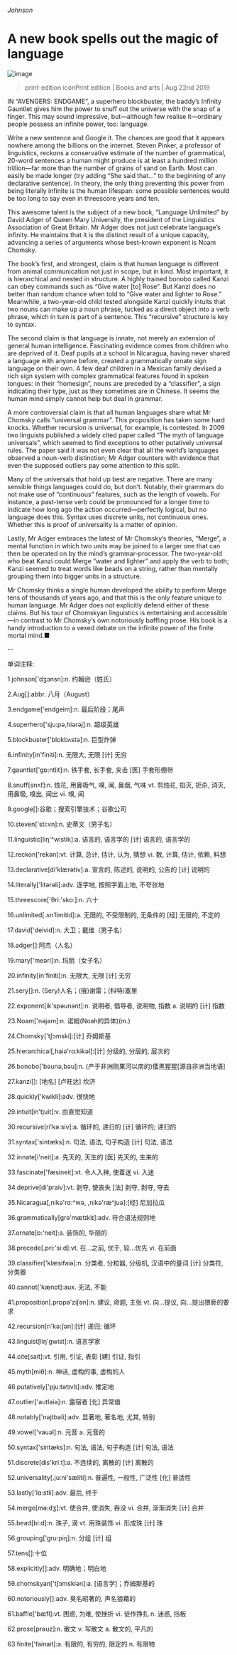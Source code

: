 ###### Johnson
# A new book spells out the magic of language 
![image](images/20190824_BKD001_0.jpg) 
> print-edition iconPrint edition | Books and arts | Aug 22nd 2019 
IN “AVENGERS: ENDGAME”, a superhero blockbuster, the baddy’s Infinity Gauntlet gives him the power to snuff out the universe with the snap of a finger. This may sound impressive, but—although few realise it—ordinary people possess an infinite power, too: language. 
Write a new sentence and Google it. The chances are good that it appears nowhere among the billions on the internet. Steven Pinker, a professor of linguistics, reckons a conservative estimate of the number of grammatical, 20-word sentences a human might produce is at least a hundred million trillion—far more than the number of grains of sand on Earth. Most can easily be made longer (try adding “She said that…” to the beginning of any declarative sentence). In theory, the only thing preventing this power from being literally infinite is the human lifespan: some possible sentences would be too long to say even in threescore years and ten. 
This awesome talent is the subject of a new book, “Language Unlimited” by David Adger of Queen Mary University, the president of the Linguistics Association of Great Britain. Mr Adger does not just celebrate language’s infinity. He maintains that it is the distinct result of a unique capacity, advancing a series of arguments whose best-known exponent is Noam Chomsky. 
The book’s first, and strongest, claim is that human language is different from animal communication not just in scope, but in kind. Most important, it is hierarchical and nested in structure. A highly trained bonobo called Kanzi can obey commands such as “Give water [to] Rose”. But Kanzi does no better than random chance when told to “Give water and lighter to Rose.” Meanwhile, a two-year-old child tested alongside Kanzi quickly intuits that two nouns can make up a noun phrase, tucked as a direct object into a verb phrase, which in turn is part of a sentence. This “recursive” structure is key to syntax. 
The second claim is that language is innate, not merely an extension of general human intelligence. Fascinating evidence comes from children who are deprived of it. Deaf pupils at a school in Nicaragua, having never shared a language with anyone before, created a grammatically ornate sign language on their own. A few deaf children in a Mexican family devised a rich sign system with complex grammatical features found in spoken tongues: in their “homesign”, nouns are preceded by a “classifier”, a sign indicating their type, just as they sometimes are in Chinese. It seems the human mind simply cannot help but deal in grammar. 
A more controversial claim is that all human languages share what Mr Chomsky calls “universal grammar”. This proposition has taken some hard knocks. Whether recursion is universal, for example, is contested. In 2009 two linguists published a widely cited paper called “The myth of language universals”, which seemed to find exceptions to other putatively universal rules. The paper said it was not even clear that all the world’s languages observed a noun-verb distinction; Mr Adger counters with evidence that even the supposed outliers pay some attention to this split. 
Many of the universals that hold up best are negative. There are many sensible things languages could do, but don’t. Notably, their grammars do not make use of “continuous” features, such as the length of vowels. For instance, a past-tense verb could be pronounced for a longer time to indicate how long ago the action occurred—perfectly logical, but no language does this. Syntax uses discrete units, not continuous ones. Whether this is proof of universality is a matter of opinion. 
Lastly, Mr Adger embraces the latest of Mr Chomsky’s theories, “Merge”, a mental function in which two units may be joined to a larger one that can then be operated on by the mind’s grammar-processor. The two-year-old who beat Kanzi could Merge “water and lighter” and apply the verb to both; Kanzi seemed to treat words like beads on a string, rather than mentally grouping them into bigger units in a structure. 
Mr Chomsky thinks a single human developed the ability to perform Merge tens of thousands of years ago, and that this is the only feature unique to human language. Mr Adger does not explicitly defend either of these claims. But his tour of Chomskyan linguistics is entertaining and accessible—in contrast to Mr Chomsky’s own notoriously baffling prose. His book is a handy introduction to a vexed debate on the infinite power of the finite mortal mind.■ 
-- 
 单词注释:
1.johnson['dʒɔnsn]:n. 约翰逊（姓氏） 
2.Aug[]:abbr. 八月（August） 
3.endgame['endɡeim]:n. 最后阶段；尾声 
4.superhero['sju:pә,hiәrәj]:n. 超级英雄 
5.blockbuster['blɒkbʌstә]:n. 巨型炸弹 
6.infinity[in'finiti]:n. 无限大, 无限 [计] 无穷 
7.gauntlet['gɒ:ntlit]:n. 铁手套, 长手套, 夹击 [医] 手套形绷带 
8.snuff[snʌf]:n. 烛花, 用鼻吸气, 嗅, 闻, 鼻烟, 气味 vt. 剪烛花, 掐灭, 扼杀, 消灭, 用鼻吸, 嗅出, 闻出 vi. 嗅, 闻 
9.google[]:谷歌；搜索引擎技术；谷歌公司 
10.steven['sti:vn]:n. 史蒂文（男子名） 
11.linguistic[liŋ'^wistik]:a. 语言的, 语言学的 [计] 语言的, 语言学的 
12.reckon['rekәn]:vt. 计算, 总计, 估计, 认为, 猜想 vi. 数, 计算, 估计, 依赖, 料想 
13.declarative[di'klærәtiv]:a. 宣言的, 陈述的, 说明的, 公告的 [计] 说明的 
14.literally['litәrәli]:adv. 逐字地, 按照字面上地, 不夸张地 
15.threescore['θri:'skɒ:]:n. 六十 
16.unlimited[.ʌn'limitid]:a. 无限的, 不受限制的, 无条件的 [经] 无限的, 不定的 
17.david['deivid]:n. 大卫；戴维（男子名） 
18.adger[]:阿杰（人名） 
19.mary['meәri]:n. 玛丽（女子名） 
20.infinity[in'finiti]:n. 无限大, 无限 [计] 无穷 
21.sery[]:n. (Sery)人名；(俄)谢雷；(科特)塞里 
22.exponent[ik'spәunәnt]:n. 说明者, 倡导者, 说明物, 指数 a. 说明的 [计] 指数 
23.Noam['nәjәm]:n. 诺姆(Noah的异体)(m.) 
24.Chomsky['tʃɔmski]:[计] 乔姆斯基 
25.hierarchical[,haiә'rɑ:kikәl]:[计] 分级的, 分层的, 层次的 
26.bonobo['bәunә,bәu]:n. (产于非洲刚果河以南的)倭黑猩猩[源自非洲当地语] 
27.kanzi[]: [地名] [卢旺达] 坎济 
28.quickly['kwikli]:adv. 很快地 
29.intuit[in'tjuit]:v. 由直觉知道 
30.recursive[ri'kә:siv]:a. 循环的, 递归的 [计] 循环的; 递归的 
31.syntax['sintæks]:n. 句法, 语法, 句子构造 [计] 句法, 语法 
32.innate[i'neit]:a. 先天的, 天生的 [医] 先天的, 生来的 
33.fascinate['fæsineit]:vt. 令人入神, 使着迷 vi. 入迷 
34.deprive[di'praiv]:vt. 剥夺, 使丧失 [法] 剥夺, 剥夺, 夺去 
35.Nicaragua[,nikә'rɑ:^wә, ,nikә'ræ^juә]:[经] 尼加拉瓜 
36.grammatically[ɡrə'mætɪklɪ]:adv. 符合语法规则地 
37.ornate[ɒ:'neit]:a. 装饰的, 华丽的 
38.precede[.pri:'si:d]:vt. 在...之前, 优于, 较...优先 vi. 在前面 
39.classifier['klæsifaiә]:n. 分类者, 分粒器, 分级机, 汉语中的量词 [计] 分类符, 分类器 
40.cannot['kænɒt]:aux. 无法, 不能 
41.proposition[.prɒpә'ziʃәn]:n. 建议, 命题, 主张 vt. 向...提议, 向...提出猥亵的要求 
42.recursion[ri'kә:ʃәn]:[计] 递归; 循环 
43.linguist[liŋ'gwist]:n. 语言学家 
44.cite[sait]:vt. 引用, 引证, 表彰 [建] 引证, 指引 
45.myth[miθ]:n. 神话, 虚构的事, 虚构的人 
46.putatively['pju:tətɪvlɪ]:adv. 推定地 
47.outlier['autlaiә]:n. 露宿者 [化] 异常值 
48.notably['nәjtbәli]:adv. 显著地, 著名地, 尤其, 特别 
49.vowel['vauәl]:n. 元音 a. 元音的 
50.syntax['sintæks]:n. 句法, 语法, 句子构造 [计] 句法, 语法 
51.discrete[dis'kri:t]:a. 不连续的, 离散的 [计] 离散的 
52.universality[.ju:ni'sæliti]:n. 普遍性, 一般性, 广泛性 [化] 普适性 
53.lastly['lɑ:stli]:adv. 最后, 终于 
54.merge[mә:dʒ]:vt. 使合并, 使消失, 吞没 vi. 合并, 渐渐消失 [计] 合并 
55.bead[bi:d]:n. 珠子, 滴 vt. 用珠装饰 vi. 形成珠 [计] 珠 
56.grouping['gru:piŋ]:n. 分组 [计] 组 
57.tens[]:十位 
58.explicitly[]:adv. 明确地；明白地 
59.chomskyan['tʃɔmskiən]:a. [语言学]；乔姆斯基的 
60.notoriously[]:adv. 臭名昭著的, 声名狼藉的 
61.baffle['bæfl]:vt. 困惑, 为难, 使挫折 vi. 徒作挣扎 n. 迷惑, 挡板 
62.prose[prәuz]:n. 散文 v. 写散文 a. 散文的, 平凡的 
63.finite['fainait]:a. 有限的, 有穷的, 限定的 n. 有限物 
